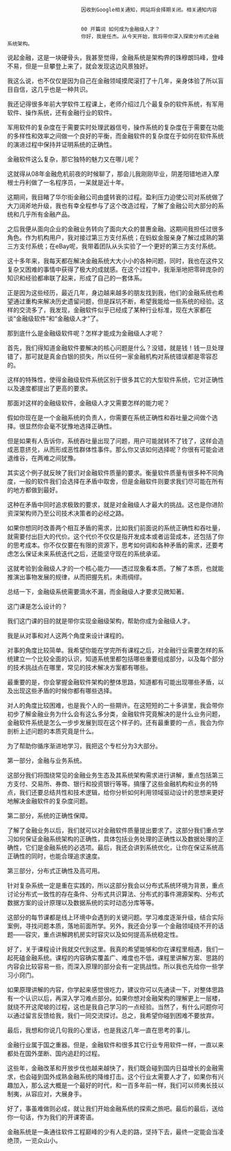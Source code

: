
                            
                            因收到Google相关通知，网站将会择期关闭。相关通知内容
                            
                            
                            00 开篇词 如何成为金融级人才？
                            你好，我是任杰。从今天开始，我将带你深入探索分布式金融系统架构。

说起金融，这是一块硬骨头，我甚至觉得，金融系统是架构界的珠穆朗玛峰，登峰不易，但是一旦攀登上来了，就会发现这边风景独好。

我这么说，也不仅仅是因为自己在金融领域摸爬滚打了十几年，亲身体验了所以盲目自信，这几乎也是一种共识。

我还记得很多年前大学软件工程课上，老师介绍过几个最复杂的软件系统，有军用软件、操作系统，还有金融行业的软件。

军用软件的复杂度在于需要实时处理武器信号，操作系统的复杂度在于需要在功能的多样性和效率之间做一个良好的平衡，而金融软件的复杂度在于如何在软件系统的演进过程中保持并证明系统的正确性。

金融软件这么复杂，那它独特的魅力又在哪儿呢？

这就得从08年金融危机前夜的时候聊了，那会儿我刚刚毕业，阴差阳错地进入摩根士丹利做了一名程序员，一呆就是近十年。

这期间，我目睹了华尔街金融公司由盛转衰的过程。盈利压力迫使公司对系统做了大刀阔斧地升级，我也有幸全程参与了这个改造过程，了解了金融公司大部分的系统和几乎所有金融产品。

之后我便从面向企业的金融业务转向了面向大众的普惠金融。这期间我担任过很多角色。作为机构用户，我对接过第三方支付系统；在蚂蚁金服亲身了解过成熟的第三方支付系统；在eBay呢，我带着团队从头实验了一个更好的第三方支付系统。

这十多年来，我每天都在解决金融系统大大小小的各种问题，同时，我也在这件又复杂又困难的事情中获得了极大的成就感。在这个过程中，我渐渐地把零碎庞杂的知识和经验都串联了起来，形成了自己的一套体系。

正是因为这些经历，最近几年，身边越来越多的朋友找到我，他们的金融系统也希望通过重构来解决历史遗留问题，但是踩坑不断，希望我能给一些系统的经验。这样的交流多了，我发现，金融软件似乎已经成了某种行业标准，现在大家都在谈“金融级软件”和“金融级人才”了。

那到底什么是金融级软件呢？怎样才能成为金融级人才呢？

首先，我们得知道金融软件要解决的核心问题是什么？没错，就是钱！钱一旦处理错了，那可就是真金白银的损失，所以任何一家金融机构对系统错误都是零容忍的。

这样的特殊性，使得金融级软件系统区别于很多其它的大型软件系统，它对正确性以及速度都提出了更高的要求。

那面对这样的金融级软件，金融级人才又需要怎样的能力呢？

假如你现在是一个金融系统的负责人，你需要在系统正确性和吞吐量之间做个选择。很显然你会毫不犹豫地选择正确性。

但是如果有人告诉你，系统吞吐量出现了问题，用户可能就转不了钱了，这样会造成恶意挤兑，从而形成恶性群体性事件。那么你又该如何选择呢？你很有可能会进退维谷，在两难之间犹豫。

其实这个例子就反映了我们对金融软件质量的要求。衡量软件质量有很多种不同角度，一般的软件我们会选择在矛盾中取舍，但是金融软件则要求我们尽可能在所有的地方都做到最好。

这种在矛盾中同时追求极致的要求，就是对金融级人才最大的挑战。这也是你进阶资深架构师乃至公司技术决策者的必经之路。

如果你想同时改善两个相互矛盾的需求，比如我们前面说的系统正确性和吞吐量，就需要付出巨大的代价。这个代价不仅仅是指开发成本或者运营成本，还包括了你的思考成本。你不仅仅要在有限的资源下，思考如何调和各种矛盾的需求，还要考虑怎么保证未来系统迭代之后，还能坚守现在的系统承诺。

这就考验到金融级人才的一个核心能力——透过现象看本质。了解了本质，也就能推演出事物发展的规律，从而把握先机，未雨绸缪。

总结一下，金融级系统需要滴水不漏，而金融级人才要求见微知著。

这门课是怎么设计的？

我们这门课的目的就是带你实现金融级架构，帮助你成为金融级人才。

我是从对事和对人这两个角度来设计课程的。

对事的角度比较简单。我希望你能在学完所有课程之后，对金融行业需要怎样的系统建立一个比较全面的认识，知道系统里都包括哪些重要组成部分，以及每个部分的技术挑战点在哪里，常见的技术解决方案都有哪些。

最重要的是，你会掌握金融软件架构的整体思路，知道都有可能出现哪些矛盾，以及出现这些矛盾的时候你都有哪些选择。

对人的角度比较困难，也是我个人的一些期许。在这短短的二十多讲里，我会带你初步了解金融业务为什么会有这么多分类，金融软件究竟解决的是什么业务问题，金融软件系统是怎么一步步发展到现在这个样子的。还有最重要的一点，我会为你剖析上述问题的本质究竟是什么。

为了帮助你循序渐进地学习，我把这个专栏分为3大部分。

第一部分，金融与业务系统。

这部分我们将围绕常见的金融业务生态及其系统架构需求进行讲解，重点包括第三方支付、交易所、券商、银行和投资银行等等。搞懂了这些金融机构和业务的特点，我们还要总结共性和技术逻辑，给你分析如何利用领域驱动设计的思想来更好地解决金融软件的复杂度问题。

第二部分，系统的正确性保障。

了解了金融业务以后，我们就可以对金融软件质量提出要求了。这部分我们重点学习如何保证金融系统架构的正确性，具体包括业务处理的正确性以及数据处理的正确性，它们是金融系统的必选项。最后，我还会讲到系统优化，让你在保证系统高正确性的同时，也能合理追求速度。

第三部分，分布式正确性及高可用。

针对复杂系统一定是重在实践的，所以这部分我会以分布式系统环境为背景，重点讨论分布式一致性的存在条件、分布式共识算法、分布式的事件溯源架构、分布式数据方案的设计原理以及数据系统的实时动态分库等等。

这部分的每节课都是线上环境中会遇到的关键问题。学习难度逐渐升级，结合实际案例，寻找问题本质，落地前面所学。另外，我还会分享一个金融领域绕不开的话题——容灾，重点讲解跨机房实时容灾以及如何提高系统稳定性。



好了，关于课程设计我就交代到这里。我真的希望能够和你在课程里相遇，我们一起死磕金融系统。课程的内容确实覆盖广、难度也不低，课程里讲解方案、思路的内容会比较容易一些，而深入原理的部分会有一定挑战性。所以我也先给你一些学习小窍门。

如果原理讲解的内容，你学起来感觉很吃力，建议你可以先通读一下，对整体思路有一个认识以后，再深入学习难点部分。如果你想对金融架构的理解更上一层楼，就绕不开这爬坡的过程，这也是我自己学习的一点经验。当然了，有什么问题你可以通过留言反馈给我，我们一同交流探讨。总之，我希望你碰到困难不要放弃。

最后，我想和你说几句我的心里话，也是我这几年一直在思考的事儿。

金融行业属于国之重器。但是，金融软件和很多其它行业专用软件一样，一直以来都处在国外垄断、国内追赶的过程。

这些年，金融改革和开放步伐也越来越快了，我们既会碰到国内日益增长的金融需求，也会碰到国外成熟金融系统的降维打击。这个行业太需要人才了，如果你有兴趣加入，那么这大概是一个最好的时代，和一百多年前一样，我们可以师夷长技以制夷，从容应对，大展身手。

好了，事虽难做则必成，就让我们开始金融系统的探索之旅吧。最后的最后，送给你一句话，作为我们的开课寄语。

金融系统是一条通往软件工程巅峰的少有人走的路，坚持下去，最终一定能会当凌绝顶，一览众山小。

                        
                        
                            